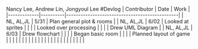 Nancy Lee, Andrew Lin, Jongyoul Lee
#Devlog
| Contributor |   Date   |  Work                                         |
|-------------|----------|-----------------------------------------------|
|  NL, AL,JL  | 5/31     |  Plan general plot & rooms                    |
|  NL, AL,JL  | 6/02     |  Looked at sprites                            |
|             |          |  Looked over processing                       |
|             |          |  Drew UML Diagram                             |
|  NL, AL,JL  | 6/03     |  Drew flowchart                               |
|             |          |  Began basic room                             |
|             |          |  Planned layout of game                       |
|             |          |                                               |
|             |          |                                               |
|             |          |                                               |
|             |          |                                               |
|             |          |                                               |
|             |          |                                               |
